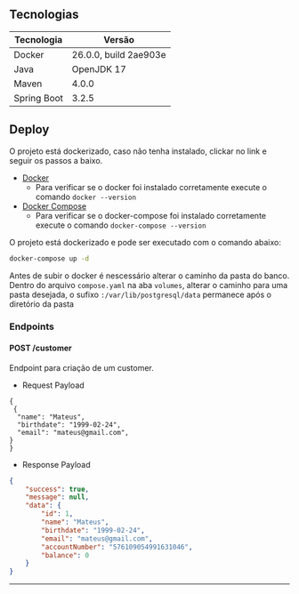 ## Tecnologias

| Tecnologia  | Versão                |
|-------------|-----------------------|
| Docker      | 26.0.0, build 2ae903e |
| Java        | OpenJDK 17            |
| Maven       | 4.0.0                 |
| Spring Boot | 3.2.5                 |

## Deploy
O projeto está dockerizado, caso não tenha instalado, clickar no link e seguir os passos a baixo.

* [Docker](https://docs.docker.com/desktop/)
  * Para verificar se o docker foi instalado corretamente execute o comando `docker --version`
* [Docker Compose](https://docs.docker.com/compose/install/)
  * Para verificar se o docker-compose foi instalado corretamente execute o comando `docker-compose --version`

O projeto está dockerizado e pode ser executado com o comando abaixo:

```bash
docker-compose up -d
```
Antes de subir o docker é nescessário alterar o caminho da pasta do banco. Dentro do arquivo `compose.yaml` na aba `volumes`, alterar o caminho para uma pasta desejada, o sufixo `:/var/lib/postgresql/data` permanece após o diretório da pasta

### Endpoints

#### POST /customer

Endpoint para criação de um customer.

- Request Payload

```
{
 {
  "name": "Mateus",
  "birthdate": "1999-02-24",
  "email": "mateus@gmail.com",
}
}

```
- Response Payload

```json
{
    "success": true,
    "message": null,
    "data": {
        "id": 1,
        "name": "Mateus",
        "birthdate": "1999-02-24",
        "email": "mateus@gmail.com",
        "accountNumber": "576109054991631046",
        "balance": 0
    }
}
```

----------------------------------------------------------------------------
